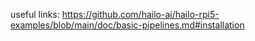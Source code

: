 useful links: 
https://github.com/hailo-ai/hailo-rpi5-examples/blob/main/doc/basic-pipelines.md#installation


